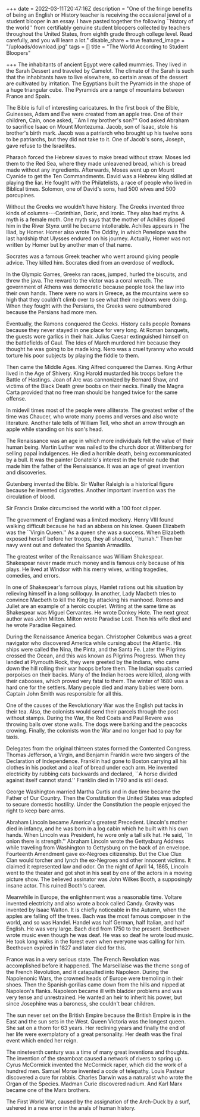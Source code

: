 +++
date = 2022-03-11T20:47:16Z
description = "One of the fringe benefits of being an English or History teacher is receiving the occasional jewel of a student blooper in an essay. I have pasted together the following ``history of the world'' from certifiably genuine student bloopers collected by teachers throughout the United States, from eighth grade through college level. Read carefully, and you will learn a lot."
disable_share = true
featured_image = "/uploads/download.jpg"
tags = []
title = "The World According to Student Bloopers"

+++
The inhabitants of ancient Egypt were called mummies. They lived in the Sarah Dessert and traveled by Camelot. The climate of the Sarah is such that the inhabitants have to live elsewhere, so certain areas of the dessert are cultivated by irritation. The Egyptians built the Pyramids in the shape of a huge triangular cube. The Pyramids are a range of mountains between France and Spain.

The Bible is full of interesting caricatures. In the first book of the Bible, Guinesses, Adam and Eve were created from an apple tree. One of their children, Cain, once asked, \`\`Am I my brother's son?'' God asked Abraham to sacrifice Isaac on Mount Montezuma. Jacob, son of Isaac, stole his brother's birth mark. Jacob was a patriarch who brought up his twelve sons to be patriarchs, but they did not take to it. One of Jacob's sons, Joseph, gave refuse to the Israelites.

Pharaoh forced the Hebrew slaves to make bread without straw. Moses led them to the Red Sea, where they made unleavened bread, which is bread made without any ingredients. Afterwards, Moses went up on Mount Cyanide to get the Ten Commandments. David was a Hebrew king skilled at playing the liar. He fought with the Philatelists, a race of people who lived in Biblical times. Solomon, one of David's sons, had 500 wives and 500 porcupines.

Without the Greeks we wouldn't have history. The Greeks invented three kinds of columns---Corinthian, Doric, and Ironic. They also had myths. A myth is a female moth. One myth says that the mother of Achilles dipped him in the River Stynx until he became intollerable. Achilles appears in The Iliad, by Homer. Homer also wrote The Oddity, in which Penelope was the last hardship that Ulysses endured on his journey. Actually, Homer was not written by Homer but by another man of that name.

Socrates was a famous Greek teacher who went around giving people advice. They killed him. Socrates died from an overdose of wedlock.

In the Olympic Games, Greeks ran races, jumped, hurled the biscuits, and threw the java. The reward to the victor was a coral wreath. The government of Athens was democratic because people took the law into their own hands. There were no wars in Greece, as the mountains were so high that they couldn't climb over to see what their neighbors were doing. When they fought with the Persians, the Greeks were outnumbered because the Persians had more men.

Eventually, the Ramons conquered the Geeks. History calls people Romans because they never stayed in one place for very long. At Roman banquets, the guests wore garlics in their hair. Julius Caesar extinguished himself on the battlefields of Gaul. The Ides of March murdered him because they thought he was going to be made king. Nero was a cruel tyranny who would torture his poor subjects by playing the fiddle to them.

Then came the Middle Ages. King Alfred conquered the Dames. King Arthur lived in the Age of Shivery. King Harold mustarded his troops before the Battle of Hastings. Joan of Arc was cannonized by Bernard Shaw, and victims of the Black Death grew boobs on their necks. Finally the Magna Carta provided that no free man should be hanged twice for the same offense.

In midevil times most of the people were alliterate. The greatest writer of the time was Chaucer, who wrote many poems and verses and also wrote literature. Another tale tells of William Tell, who shot an arrow through an apple while standing on his son's head.

The Renaissance was an age in which more individuals felt the value of their human being. Martin Luther was nailed to the church door at Wittenberg for selling papal indulgences. He died a horrible death, being excommunicated by a bull. It was the painter Donatello's interest in the female nude that made him the father of the Renaissance. It was an age of great invention and discoveries.

Gutenberg invented the Bible. Sir Walter Raleigh is a historical figure because he invented cigarettes. Another important invention was the circulation of blood.

Sir Francis Drake circumcised the world with a 100 foot clipper.

The government of England was a limited mockery. Henry VIII found walking difficult because he had an abbess on his knee. Queen Elizabeth was the \`\`Virgin Queen.'' As a queen she was a success. When Elizabeth exposed herself before her troops, they all shouted, \`\`hurrah.'' Then her navy went out and defeated the Spanish Armadillo.

The greatest writer of the Renaissance was William Shakespear. Shakespear never made much money and is famous only because of his plays. He lived at Windsor with his merry wives, writing tragedies, comedies, and errors.

In one of Shakespear's famous plays, Hamlet rations out his situation by relieving himself in a long soliloquy. In another, Lady Macbeth tries to convince Macbeth to kill the King by attacking his manhood. Romeo and Juliet are an example of a heroic couplet. Writing at the same time as Shakespear was Miguel Cervantes. He wrote Donkey Hote. The next great author was John Milton. Milton wrote Paradise Lost. Then his wife died and he wrote Paradise Regained.

During the Renaissance America began. Christopher Columbus was a great navigator who discovered America while cursing about the Atlantic. His ships were called the Nina, the Pinta, and the Santa Fe. Later the Pilgrims crossed the Ocean, and this was known as Pilgrims Progress. When they landed at Plymouth Rock, they were greeted by the Indians, who came down the hill rolling their war hoops before them. The Indian squabs carried porpoises on their backs. Many of the Indian heroes were killed, along with their cabooses, which proved very fatal to them. The winter of 1680 was a hard one for the settlers. Many people died and many babies were born. Captain John Smith was responsible for all this.

One of the causes of the Revolutionary War was the English put tacks in their tea. Also, the colonists would send their parcels through the post without stamps. During the War, the Red Coats and Paul Revere was throwing balls over stone walls. The dogs were barking and the peacocks crowing. Finally, the colonists won the War and no longer had to pay for taxis.

Delegates from the original thirteen states formed the Contented Congress. Thomas Jefferson, a Virgin, and Benjamin Franklin were two singers of the Declaration of Independence. Franklin had gone to Boston carrying all his clothes in his pocket and a loaf of bread under each arm. He invented electricity by rubbing cats backwards and declared, \`\`A horse divided against itself cannot stand.'' Franklin died in 1790 and is still dead.

George Washington married Martha Curtis and in due time became the Father of Our Country. Then the Constitution the United States was adopted to secure domestic hostility. Under the Constitution the people enjoyed the right to keep bare arms.

Abraham Lincoln became America's greatest Precedent. Lincoln's mother died in infancy, and he was born in a log cabin which he built with his own hands. When Lincoln was President, he wore only a tall silk hat. He said, \`\`In onion there is strength.'' Abraham Lincoln wrote the Gettysburg Address while traveling from Washington to Gettysburg on the back of an envelope. Fourteenth Amendment gave ex-Negroes citizenship. But the Clue Clux Clan would torcher and lynch the ex-Negroes and other innocent victims. It claimed it represented law and odor. On the night of April 14, 1865, Lincoln went to the theater and got shot in his seat by one of the actors in a moving picture show. The believed assinator was John Wilkes Booth, a supposingly insane actor. This ruined Booth's career.

Meanwhile in Europe, the enlightenment was a reasonable time. Voltare invented electricity and also wrote a book called Candy. Gravity was invented by Isaac Walton. It is chiefly noticeable in the Autumn, when the apples are falling off the trees. Bach was the most famous composer in the world, and so was Handel. Handel was half German, half Italian, and half English. He was very large. Bach died from 1750 to the present. Beethoven wrote music even though he was deaf. He was so deaf he wrote loud music. He took long walks in the forest even when everyone was calling for him. Beethoven expired in 1827 and later died for this.

France was in a very serious state. The French Revolution was accomplished before it happened. The Marseillaise was the theme song of the French Revolution, and it catapulted into Napoleon. During the Napolenonic Wars, the crowned heads of Europe were tremoling in their shoes. Then the Spanish gorillas came down from the hills and nipped at Napoleon's flanks. Napoleon became ill with bladder problems and was very tense and unrestrained. He wanted an heir to inherit his power, but since Josephine was a baroness, she couldn't bear children.

The sun never set on the British Empire because the British Empire is in the East and the sun sets in the West. Queen Victoria was the longest queen. She sat on a thorn for 63 years. Her reclining years and finally the end of her life were exemplatory of a great personality. Her death was the final event which ended her reign.

The nineteenth century was a time of many great inventions and thoughts. The invention of the steamboat caused a network of rivers to spring up. Cyrus McCormick invented the McCormick raper, which did the work of a hundred men. Samuel Morse invented a code of telepathy. Louis Pasteur discovered a cure for rabbis. Charles Darwin was a naturalist who wrote the Organ of the Species. Madman Curie discovered radium. And Karl Marx became one of the Marx brothers.

The First World War, caused by the assignation of the Arch-Duck by a surf, ushered in a new error in the anals of human history.